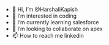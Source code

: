 - 👋 Hi, I’m @HarshaliKapish
- 👀 I’m interested in coding
- 🌱 I’m currently learning salesforce
- 💞️ I’m looking to collaborate on apex
- 📫 How to reach me linkedin

<!---
HarshaliKapish/HarshaliKapish is a ✨ special ✨ repository because its `README.md` (this file) appears on your GitHub profile.
You can click the Preview link to take a look at your changes.
--->
